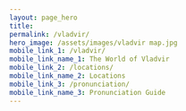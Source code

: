 ```yaml
---
layout: page_hero
title:
permalink: /vladvir/
hero_image: /assets/images/vladvir map.jpg
mobile_link_1: /vladvir/
mobile_link_name_1: The World of Vladvir
mobile_link_2: /locations/
mobile_link_name_2: Locations
mobile_link_3: /pronunciation/
mobile_link_name_3: Pronunciation Guide
---
```


